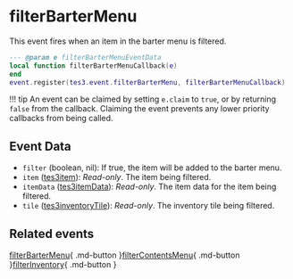 # filterBarterMenu
<div class="search_terms" style="display: none">filterbartermenu</div>

<!---
	This file is autogenerated. Do not edit this file manually. Your changes will be ignored.
	More information: https://github.com/MWSE/MWSE/tree/master/docs
-->

This event fires when an item in the barter menu is filtered.

```lua
--- @param e filterBarterMenuEventData
local function filterBarterMenuCallback(e)
end
event.register(tes3.event.filterBarterMenu, filterBarterMenuCallback)
```

!!! tip
	An event can be claimed by setting `e.claim` to `true`, or by returning `false` from the callback. Claiming the event prevents any lower priority callbacks from being called.

## Event Data

* `filter` (boolean, nil): If true, the item will be added to the barter menu.
* `item` ([tes3item](../types/tes3item.md)): *Read-only*. The item being filtered.
* `itemData` ([tes3itemData](../types/tes3itemData.md)): *Read-only*. The item data for the item being filtered.
* `tile` ([tes3inventoryTile](../types/tes3inventoryTile.md)): *Read-only*. The inventory tile being filtered.


## Related events

[filterBarterMenu](./filterBarterMenu.md){ .md-button }[filterContentsMenu](./filterContentsMenu.md){ .md-button }[filterInventory](./filterInventory.md){ .md-button }

